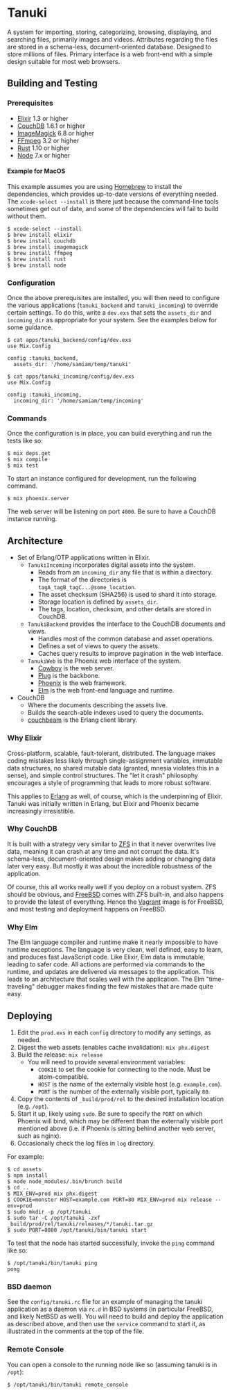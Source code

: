 # Tanuki

A system for importing, storing, categorizing, browsing, displaying, and searching files, primarily images and videos. Attributes regarding the files are stored in a schema-less, document-oriented database. Designed to store millions of files. Primary interface is a web front-end with a simple design suitable for most web browsers.

## Building and Testing

### Prerequisites

* [Elixir](http://elixir-lang.org) 1.3 or higher
* [CouchDB](http://couchdb.apache.org) 1.6.1 or higher
* [ImageMagick](http://www.imagemagick.org) 6.8 or higher
* [FFmpeg](https://ffmpeg.org) 3.2 or higher
* [Rust](https://www.rust-lang.org) 1.10 or higher
* [Node](https://nodejs.org/) 7.x or higher

#### Example for MacOS

This example assumes you are using [Homebrew](http://brew.sh) to install the dependencies, which provides up-to-date versions of everything needed. The `xcode-select --install` is there just because the command-line tools sometimes get out of date, and some of the dependencies will fail to build without them.

```shell
$ xcode-select --install
$ brew install elixir
$ brew install couchdb
$ brew install imagemagick
$ brew install ffmpeg
$ brew install rust
$ brew install node
```

### Configuration

Once the above prerequisites are installed, you will then need to configure the various applications (`tanuki_backend` and `tanuki_incoming`) to override certain settings. To do this, write a `dev.exs` that sets the `assets_dir` and `incoming_dir` as appropriate for your system. See the examples below for some guidance.

```
$ cat apps/tanuki_backend/config/dev.exs
use Mix.Config

config :tanuki_backend,
  assets_dir: '/home/samiam/temp/tanuki'

$ cat apps/tanuki_incoming/config/dev.exs
use Mix.Config

config :tanuki_incoming,
  incoming_dir: '/home/samiam/temp/incoming'
```

### Commands

Once the configuration is in place, you can build everything and run the tests like so:

```shell
$ mix deps.get
$ mix compile
$ mix test
```

To start an instance configured for development, run the following command.

```shell
$ mix phoenix.server
```

The web server will be listening on port `4000`. Be sure to have a CouchDB instance running.

## Architecture

* Set of Erlang/OTP applications written in Elixir.
    - `TanukiIncoming` incorporates digital assets into the system.
        + Reads from an `incoming_dir` any file that is within a directory.
        + The format of the directories is `tagA_tagB_tagC...@some_location`.
        + The asset checksum (SHA256) is used to shard it into storage.
        + Storage location is defined by `assets_dir`.
        + The tags, location, checksum, and other details are stored in CouchDB.
    - `TanukiBackend` provides the interface to the CouchDB documents and views.
        + Handles most of the common database and asset operations.
        + Defines a set of views to query the assets.
        + Caches query results to improve pagination in the web interface.
    - `TanukiWeb` is the Phoenix web interface of the system.
        + [Cowboy](https://github.com/ninenines/cowboy) is the web server.
        + [Plug](https://hexdocs.pm/plug/readme.html) is the backbone.
        + [Phoenix](http://www.phoenixframework.org) is the web framework.
        + [Elm](http://elm-lang.org) is the web front-end language and runtime.
* CouchDB
    - Where the documents describing the assets live.
    - Builds the search-able indexes used to query the documents.
    - [couchbeam](https://github.com/benoitc/couchbeam) is the Erlang client library.

### Why Elixir

Cross-platform, scalable, fault-tolerant, distributed. The language makes coding mistakes less likely through single-assignment variables, immutable data structures, no shared mutable data (granted, mnesia violates this in a sense), and simple control structures. The "let it crash" philosophy encourages a style of programming that leads to more robust software.

This applies to [Erlang](http://www.erlang.org) as well, of course, which is the underpinning of Elixir. Tanuki was initially written in Erlang, but Elixir and Phoenix became increasingly irresistible.

### Why CouchDB

It is built with a strategy very similar to [ZFS](https://en.wikipedia.org/wiki/ZFS) in that it never overwrites live data, meaning it can crash at any time and not corrupt the data. It's schema-less, document-oriented design makes adding or changing data later very easy. But mostly it was about the incredible robustness of the application.

Of course, this all works really well if you deploy on a robust system. ZFS should be obvious, and [FreeBSD](https://www.freebsd.org) comes with ZFS built-in, and also happens to provide the latest of everything. Hence the [Vagrant](https://www.vagrantup.com) image is for FreeBSD, and most testing and deployment happens on FreeBSD.

### Why Elm

The Elm language compiler and runtime make it nearly impossible to have runtime exceptions. The language is very clean, well defined, easy to learn, and produces fast JavaScript code. Like Elixir, Elm data is immutable, leading to safer code. All actions are performed via commands to the runtime, and updates are delivered via messages to the application. This leads to an architecture that scales well with the application. The Elm "time-traveling" debugger makes finding the few mistakes that are made quite easy.

## Deploying

1. Edit the `prod.exs` in each `config` directory to modify any settings, as needed.
1. Digest the web assets (enables cache invalidation): `mix phx.digest`
1. Build the release: `mix release`
    * You will need to provide several environment variables:
        - `COOKIE` to set the cookie for connecting to the node. Must be atom-compatible.
        - `HOST` is the name of the externally visible host (e.g. `example.com`).
        - `PORT` is the number of the externally visible port, typically `80`.
1. Copy the contents of `_build/prod/rel` to the desired installation location (e.g. `/opt`).
1. Start it up, likely using `sudo`. Be sure to specify the `PORT` on which Phoenix will bind, which may be different than the externally visible port mentioned above (i.e. if Phoenix is sitting behind another web server, such as nginx).
1. Occasionally check the log files in `log` directory.

For example:

```shell
$ cd assets
$ npm install
$ node node_modules/.bin/brunch build
$ cd ..
$ MIX_ENV=prod mix phx.digest
$ COOKIE=monster HOST=example.com PORT=80 MIX_ENV=prod mix release --env=prod
$ sudo mkdir -p /opt/tanuki
$ sudo tar -C /opt/tanuki -zxf _build/prod/rel/tanuki/releases/*/tanuki.tar.gz
$ sudo PORT=8080 /opt/tanuki/bin/tanuki start
```

To test that the node has started successfully, invoke the `ping` command like so:

```shell
$ /opt/tanuki/bin/tanuki ping
pong
```

### BSD daemon

See the `config/tanuki.rc` file for an example of managing the tanuki application as a daemon via `rc.d` in BSD systems (in particular FreeBSD, and likely NetBSD as well). You will need to build and deploy the application as described above, and then use the `service` command to start it, as illustrated in the comments at the top of the file.

### Remote Console

You can open a console to the running node like so (assuming tanuki is in `/opt`):

```shell
$ /opt/tanuki/bin/tanuki remote_console
```
